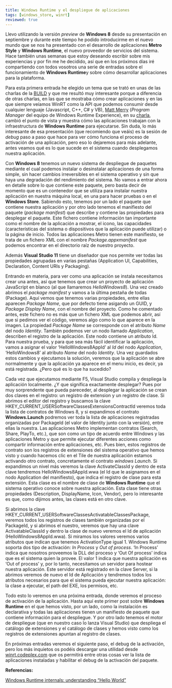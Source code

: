 ```yaml
---
title: Windows Runtime y el despliegue de aplicaciones
tags: [windows_store, winrt]
reviewed: true
---
```

Llevo utilizando la versión _preview_ de **Windows 8** desde su presentación en septiembre y durante este tiempo he podido introducirme en el nuevo mundo que se nos ha presentado con el desarrollo de aplicaciones **Metro Style** y **Windows Runtime**, el nuevo proveedor de servicios del sistema. Hace también unas semanas que estoy deseando escribir sobre mis experiencias y por fin me he decidido, así que en los próximos días iré compartiendo con todos vosotros una serie de entradas sobre el funcionamiento de **Windows Runtime**y sobre cómo desarrollar aplicaciones para la plataforma.

Para esta primera entrada he elegido un tema que se trató en unas de las charlas de la [BUILD](http://channel9.msdn.com/events/BUILD/BUILD2011) y que me resultó muy interesante porque a diferencia de otras charlas, en las que se mostraba cómo crear aplicaciones y en las que siempre veíamos WinRT como la API que podemos consumir desde cualquier lenguaje (Javascript, C++, C# y VB), [Matt Merry](http://channel9.msdn.com/Events/Speakers/matt+merry) (_Program Manager_ del equipo de Windows Runtime Experience), en su [charla](http://channel9.msdn.com/Events/BUILD/BUILD2011/PLAT-875T "Windows Runtime internals: understanding 'Hello World'"), cambió el punto de vista y muestra cómo las aplicaciones trabajan con la infraestructura de **Windows Runtime** para ejecutarse. Sin duda, lo más interesante de esa presentación (que recomiendo que veáis) es la sesión de _debug_ paso a paso que hace para ver cómo funciona el proceso de activación de una aplicación, pero eso lo dejaremos para más adelante, antes veamos qué es lo que sucede en el sistema cuando desplegamos nuestra aplicación.

Con **Windows 8** tenemos un nuevo sistema de despliegue de paquetes mediante el cual podemos instalar o desinstalar aplicaciones de una forma simple, sin hacer cambios irreversibles en el sistema operativo y sin que haya una degradación del rendimiento del sistema. No vamos a entrar ahora en detalle sobre lo que contiene este paquete, pero basta decir de momento que es un contenedor que se utiliza para instalar nuestra aplicación en nuestra máquina local, en una para hacer pruebas o en el **Windows Store**. Sabiendo esto, tenemos por un lado el paquete que contiene nuestra aplicación y por otro lado tenemos el manifiesto del paquete (_package manifest_) que describe y contiene las propiedades para desplegar el paquete. Este fichero contiene información tan importante como el nombre de la aplicación a mostrar, el icono, las capacidades (características del sistema o dispositivos que la aplicación puede utilizar) o la página de inicio. Todos las aplicaciones Metro tienen este manifiesto, se trata de un fichero XML con el nombre _Package.appxmanifest_ que podemos encontrar en el directorio raíz de nuestro proyecto.

Además **Visual Studio 11** tiene un diseñador que nos permite ver todas las propiedades agrupadas en varias pestañas (Application UI, Capabilities, Declaration, Content URIs y Packaging).

Entrando en materia, para ver como una aplicación se instala necesitamos crear una antes, así que tenemos que crear un proyecto de aplicación JavaScript en blanco (al que llamaremos _HelloWindows8_). Una vez creado abrimos el _package manifest_ y vamos a la última pestaña de todas (Package). Aquí vemos que tenemos varias propiedades, entre ellas aparecen _Package Name_, que por defecto tiene asigando un GUID, y _Package Display Name_, con el nombre del proyecto. Como he comentado antes, este fichero no es más que un fichero XML que podemos abrir, así que si pedimos ver el código, veremos algo como lo que aparece en la imagen. La propiedad _Package Name_ se corresponde con el atributo _Name_ del nodo _Identity_. También podemos ver un nodo llamado _Application_, describen el registro de la aplicación. Este nodo contiene un atributo Id. Para nuestra prueba, y para que sea más fácil identificar la aplicación, vamos a asignar el valor ‘HelloWindows8AppId’ al _Id_ del nodo _Application_, ‘HelloWindows8’ al atributo _Name_ del nodo _Identity_. Una vez guardados estos cambios y ejecutamos la solución, veremos que la aplicación se abre normalmente y que la aplicación ya aparece en el menu inicio, es decir, ya está registrada. ¿Pero qué es lo que ha sucedido?

Cada vez que ejecutamos mediante F5, Visual Studio compila y despliega la aplicación localmente. ¿Y que significa exactamente desplegar? Pues por muy sorprendente que pueda pareceder, al desplegar la aplicación se crean dos claves en el registro: un registro de extension y un registro de clase. Si abrimos el editor del registro y buscamos la clave HKEY\_CURRENT\_USERSoftwareClassesExtensionsContractId veremos toda la lista de contratos de Windows 8, y si expandimos el contrato **Windows.Launch** podremos ver toda la lista de aplicaciones registradas organizadas por PackageId (el valor de Identity junto con la versión), entre ellas la nuestra. Las aplicaciones Metro implementan contratos (Search, Share, PlayTo, etc.), que son como un tipo de acuerdo entre Windows y las aplicaciones Metro y que permite ejecutar diferentes acciones como compartir información entre aplicaciones, etc. Pues bien, estos registros de contrato son los registros de extensiones del sistema operativo que hemos visto y cuando hacemos clic en el Tile de nuestra aplicación estamos activando otro contrato, concretamente el contrato _windows Launch_. Si expandimos un nivel más veremos la clave ActivateClassId y dentro de esta clave tendremos HelloWindows8AppId.wwa (el Id que le asignamos en el nodo Application del manifiesto), que indica el registro de clase para esta extensión. Esta clase es el nombre de clase de **Windows Runtime** que el sistema operativo conoce sobre nuestra aplicación. Esta clase tiene otras propiedades (Description, DisplayName, Icon, Vendor), pero lo interesante es que, como dijimos antes, las clases está en otro clave.

Si abrimos la clave HKEY\_CURRENT\_USERSoftwareClassesActivatableClassesPackage, veremos todos los registros de clases también organizadas por el PackageId, y si abrimos el nuestro, veremos que hay una clave ActivatableClassId y dentro la clase de nuevo veremos el Id de aplicación (HelloWindows8AppId.wwa). Si miramos los valores veremos varios atributos que indican que tenemos ActivationType igual 1. Windows Runtime soporta dos tipo de activación: _In Process_ y _Out of process_. ‘In Process’ indica que nosotros proveemos la DLL del proceso y ‘Out Of process’ indica que es el sistema quien la provee. El valor 1 indica que nuestra aplicación es ‘Out of process’ y, por lo tanto, necesitamos un servidor para hostear nuestra aplicación. Este servidor está registrado en la clave Server, si la abrimos veremos de nuevo el Id de Aplicación y tendremos todos los atributos necesarios para que el sistema pueda ejecutar nuestra aplicación: la clase a ejecutar, el path del EXE, los permisos, etc.

Todo esto lo veremos en una próxima entrada, donde veremos el proceso de activación de la aplicación. Hasta aquí este primer post sobre **Windows Runtime** en el que hemos visto, por un lado, como la instalación es declarativa y todas las aplicaciones tienen un manifiesto de paquete que contiene información para el despliegue. Y por otro lado tenemos el motor de despliegue (que en nuestro caso lo lanza Visual Studio) que despliega el catálogo de extensiones y el catálogo de clases y hemos visto como los registros de extensiones apuntan al registro de clases.

En próximas entradas veremos el siguiente paso, el debug de la activación, pero los más inquietos os podéis descargar una utilidad desde [winrt.codeplex.com](http://winrt.codeplex.com/) que os permitirá entre otras cosas ver la lista de aplicaciones instaladas y habilitar el debug de la activación del paquete.

**Referencias:** 

[Windows Runtime internals: understanding “Hello World”](http://channel9.msdn.com/Events/BUILD/BUILD2011/PLAT-875T "Windows Runtime internals: understanding 'Hello World'")



